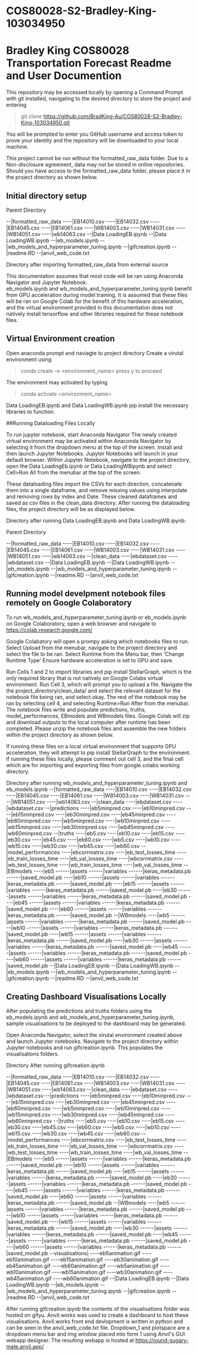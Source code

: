 # COS80028-S2-Bradley-King-103034950

# Bradley King COS80028 Transportation Forecast Readme and User Documention

This repository may be accessed locally by opening a Command Prompt with git installed,
navigating to the desired directory to store the project and entering
> git clone  https://github.com/BradKing-Au/COS80028-S2-Bradley-King-103034950.git

You will be prompted to enter you GitHub username and access token to prove your identity
and the repository will be downloaded to your local machine.

This project cannot be run without the formatted_raw_data folder. Due to a Non-disclosure agreement, data may not be stored in online repositories.
Should you have access to the formatted_raw_data folder, please place it in the project directory as shown below.

## Initial directory setup

Parent Directory

--|formatted_raw_data
----|EB14010.csv
----|EB14032.csv
----|EB14045.csv
----|EB14061.csv
----|WB14003.csv
----|WB14031.csv
----|WB14051.csv
----|wb14063.csv
--|Data LoadingEB.ipynb
--|Data LoadingWB.ipynb
--|eb_models.ipynb
--|wb_models_and_hyperparameter_tuning.ipynb
--|gifcreation.ipynb
--|readme.RD
--|anvil_web_code.txt

Directory after importing formatted_raw_data from external source

This documentation assumes that most code will be ran using Anaconda Navigator and Jupyter Notebook.  
eb_models.ipynb and wb_models_and_hyperparameter_tuning.ipynb benefit from GPU acceleration during model training.
It is assumed that these files will be ran on Google Colab for the benefit of this hardware acceleration, and the virtual environment
provided in this documentation does not natively install tensorflow and other libraries required for these notebook files.



## Virtual Environment creation

Open anaconda prompt and naviagte to project directory
Create a virutal environment using
> conda create -n <environment_name>
press y to proceed

The environment may activated by typing
> conda activate <environment_name>

Data LoadingEB.ipynb and Data LoadingWB.ipynb pip install the necessary libraries to function.

##Running Dataloading Files Locally

To run jupyter notebook, start Anaconda Navigator
The newly created virtual environment may be activated within Anaconda Navigator by selecting it from the dropdown menu at the top of the screen.
Install and then launch Jupyter Notebooks.
Jupyter Notebooks will launch in your default browser. Within Jupyter Notebook, navigate to the project directory,
open the Data LoadingEb.ipynb or Data LoadingWBipynb and select Cell>Run All from the menubar at the top of the screen.

These dataloading files import the CSVs for each direction, concatenate them into a single dataframe, and remove missing values using interpolate and removing rows by index and Date.
These cleaned dataframes and saved as csv files in the clean_data directory.
After running the dataloading files, the project directory will be as displayed below.


Directory after running Data LoadingEB.ipynb and Data LoadingWB.ipynb:

Parent Directory

--|formatted_raw_data
----|EB14010.csv
----|EB14032.csv
----|EB14045.csv
----|EB14061.csv
----|WB14003.csv
----|WB14031.csv
----|WB14051.csv
----|wb14063.csv
--|clean_data
----|ebdataset.csv
----|wbdataset.csv
--|Data LoadingEB.ipynb
--|Data LoadingWB.ipynb
--|eb_models.ipynb
--|wb_models_and_hyperparameter_tuning.ipynb
--|gifcreation.ipynb
--|readme.RD
--|anvil_web_code.txt

## Running model develpment notebook files remotely on Google Colaboratory

To run wb_models_and_hyperparameter_tuning.ipynb or eb_models.ipynb on Google Colaboratory, open a web browser and navigate to https://colab.research.google.com/

Google Colabatory will open a prompy asking which notebooks files to run. Select Upload from the menubar, navigate to the project directory and select the file to be ran.
Select Runtime from the Menu bar, then 'Change Runtime Type'
Ensure hardware acceleration is set to GPU and save.

Run Cells 1 and 2 to import libraries and pip install StellarGraph, which is the only required library that is not natively on Google Colabs virtual environment.
Run Cell 3, which will prompt you to upload a file. Navigate the the project_directory/clean_data/ and select the relevant dataset for the notebook file being ran, and select okay.
The rest of the notebook may be ran by selecting cell 4, and selecting Runtime>Run After from the menubar.
The notebook files write and populate predictions, truths, model_performances, EBmodels and WBmodels files. Google Colab will zip and download outputs to the local computer after runtime has been completed.
Please unzip the notebook files and assemble the new folders within the project directory as shown below.

If running these files on a local virtual environment that supports GPU acceleration, they will attempt to pip install StellarGraph to the environment.
If running these files locally, please comment out cell 3, and the final cell which are for importing and exporting files from google colabs working directory.


Directory after running wb_models_and_hyperparameter_tuning.ipynb and eb_models.ipynb
--|formatted_raw_data
----|EB14010.csv
----|EB14032.csv
----|EB14045.csv
----|EB14061.csv
----|WB14003.csv
----|WB14031.csv
----|WB14051.csv
----|wb14063.csv
--|clean_data
----|ebdataset.csv
----|wbdataset.csv
--|predictions
----|eb5minpred.csv
----|eb10minpred.csv
----|eb15minpred.csv
----|eb30minpred.csv
----|eb45minpred.csv
----|eb60minpred.csv
----|wb5minpred.csv
----|wb10minpred.csv
----|wb15minpred.csv
----|wb30minpred.csv
----|wb45minpred.csv
----|wb60minpred.csv
--|truths
----|eb5.csv
----|eb10.csv
----|eb15.csv
----|eb30.csv
----|eb45.csv
----|eb60.csv
----|wb5.csv
----|wb10.csv
----|wb15.csv
----|wb30.csv
----|wb45.csv
----|wb60.csv
--|model_performances
----|ebcorrmatrix.csv
----|eb_test_losses_time
----|eb_train_losses_time
----|eb_val_losses_time
----|wbcorrmatrix.csv
----|wb_test_losses_time
----|wb_train_losses_time
----|wb_val_losses_time
--|EBmodels
----|eb5
------|assets
------|variables
------|keras_metadata.pb
------|saved_model.pb
----|eb10
------|assets
------|variables
------|keras_metadata.pb
------|saved_model.pb
----|eb15
------|assets
------|variables
------|keras_metadata.pb
------|saved_model.pb
----|eb30
------|assets
------|variables
------|keras_metadata.pb
------|saved_model.pb
----|eb45
------|assets
------|variables
------|keras_metadata.pb
------|saved_model.pb
----|eb60
------|assets
------|variables
------|keras_metadata.pb
------|saved_model.pb
--|WBmodels
----|wb5
------|assets
------|variables
------|keras_metadata.pb
------|saved_model.pb
----|wb10
------|assets
------|variables
------|keras_metadata.pb
------|saved_model.pb
----|wb15
------|assets
------|variables
------|keras_metadata.pb
------|saved_model.pb
----|wb30
------|assets
------|variables
------|keras_metadata.pb
------|saved_model.pb
----|wb45
------|assets
------|variables
------|keras_metadata.pb
------|saved_model.pb
----|wb60
------|assets
------|variables
------|keras_metadata.pb
------|saved_model.pb
--|Data LoadingEB.ipynb
--|Data LoadingWB.ipynb
--|eb_models.ipynb
--|wb_models_and_hyperparameter_tuning.ipynb
--|gifcreation.ipynb
--|readme.RD
--|anvil_web_code.txt

## Creating Dashboard Visualisations Locally

After populating the predictions and truths folders using the eb_models.ipynb and wb_models_and_hyperparameter_tuning.ipynb,
sample visualisations to be deployed to the dashboard may be generated.

Open Anaconda Navigator, select the virutal environment created above and launch Jupyter notebooks.
Navigate to the project directory within Jupyter notebooks and run gifcreation.ipynb.
This populates the visualisations folders.


Directory After running gifcreation.ipynb

--|formatted_raw_data
----|EB14010.csv
----|EB14032.csv
----|EB14045.csv
----|EB14061.csv
----|WB14003.csv
----|WB14031.csv
----|WB14051.csv
----|wb14063.csv
--|clean_data
----|ebdataset.csv
----|wbdataset.csv
--|predictions
----|eb5minpred.csv
----|eb10minpred.csv
----|eb15minpred.csv
----|eb30minpred.csv
----|eb45minpred.csv
----|eb60minpred.csv
----|wb5minpred.csv
----|wb10minpred.csv
----|wb15minpred.csv
----|wb30minpred.csv
----|wb45minpred.csv
----|wb60minpred.csv
--|truths
----|eb5.csv
----|eb10.csv
----|eb15.csv
----|eb30.csv
----|eb45.csv
----|eb60.csv
----|wb5.csv
----|wb10.csv
----|wb15.csv
----|wb30.csv
----|wb45.csv
----|wb60.csv
--|model_performances
----|ebcorrmatrix.csv
----|eb_test_losses_time
----|eb_train_losses_time
----|eb_val_losses_time
----|wbcorrmatrix.csv
----|wb_test_losses_time
----|wb_train_losses_time
----|wb_val_losses_time
--|EBmodels
----|eb5
------|assets
------|variables
------|keras_metadata.pb
------|saved_model.pb
----|eb10
------|assets
------|variables
------|keras_metadata.pb
------|saved_model.pb
----|eb15
------|assets
------|variables
------|keras_metadata.pb
------|saved_model.pb
----|eb30
------|assets
------|variables
------|keras_metadata.pb
------|saved_model.pb
----|eb45
------|assets
------|variables
------|keras_metadata.pb
------|saved_model.pb
----|eb60
------|assets
------|variables
------|keras_metadata.pb
------|saved_model.pb
--|WBmodels
----|wb5
------|assets
------|variables
------|keras_metadata.pb
------|saved_model.pb
----|wb10
------|assets
------|variables
------|keras_metadata.pb
------|saved_model.pb
----|wb15
------|assets
------|variables
------|keras_metadata.pb
------|saved_model.pb
----|wb30
------|assets
------|variables
------|keras_metadata.pb
------|saved_model.pb
----|wb45
------|assets
------|variables
------|keras_metadata.pb
------|saved_model.pb
----|wb60
------|assets
------|variables
------|keras_metadata.pb
------|saved_model.pb
--visualisations|
----eb5animation.gif
----eb10animation.gif
----eb15animation.gif
----eb30animation.gif
----eb45animation.gif
----eb60animation.gif
----wb5animation.gif
----wb10animation.gif
----wb15animation.gif
----wb30animation.gif
----wb45animation.gif
----wb60animation.gif
--|Data LoadingEB.ipynb
--|Data LoadingWB.ipynb
--|eb_models.ipynb
--|wb_models_and_hyperparameter_tuning.ipynb
--|gifcreation.ipynb
--|readme.RD
--|anvil_web_code.txt


After running gifcreation.ipynb the contents of the visualisations folder was hosted on gifyu.
Anvil.works was used to create a dashboard to host these visualisations.
Anvil.works front end devlopment is written in python and can be seen in the anvil_web_code.txt file.
Dropdown_1 and plotspace are a dropdown menu bar and img window placed into form 1 using Anvil's GUI webapp designer.
The resulting webapp is hosted at https://round-sugary-mate.anvil.app/
